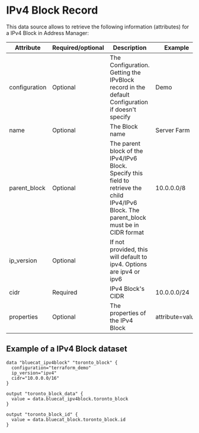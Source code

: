 # IPv4 Block Record
This data source allows to retrieve the following information
(attributes) for a IPv4 Block in Address Manager:

| Attribute | Required/optional | Description | Example         |
| --- | --- | --- |-----------------|
| configuration | Optional | The Configuration. Getting the IPvBlock record in the default Configuration if doesn't specify | Demo            |
| name | Optional |  The Block name | Server Farm     |
| parent_block | Optional |  The parent block of the IPv4/IPv6 Block. Specify this field to retrieve the child IPv4/IPv6 Block. The parent_block must be in CIDR format | 10.0.0.0/8      |
| ip_version | Optional | If not provided, this will default to ipv4. Options are ipv4 or ipv6|                 |
| cidr | Required | IPv4 Block's CIDR | 10.0.0.0/24     |
| properties | Optional | The properties of the IPv4 Block | attribute=value |


## Example of a IPv4 Block dataset

    data "bluecat_ipv4block" "toronto_block" {
      configuration="terraform_demo"
      ip_version="ipv4"
      cidr="10.0.0.0/16"
    }

    output "toronto_block_data" {
      value = data.bluecat_ipv4block.toronto_block
    }

    output "toronto_block_id" {
      value = data.bluecat_block.toronto_block.id
    }